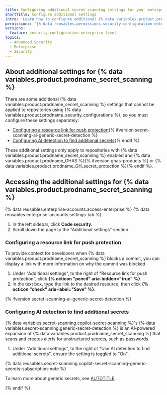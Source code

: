 ```yaml
---
title: Configuring additional secret scanning settings for your enterprise
shortTitle: Configure additional settings
intro: 'Learn how to configure additional {% data variables.product.prodname_secret_scanning %} settings for your enterprise.'
permissions: '{% data reusables.permissions.security-configuration-enterprise-enable %}'
versions:
  feature: security-configuration-enterprise-level
topics:
  - Advanced Security
  - Enterprise
  - Security
---
```


## About additional settings for {% data variables.product.prodname_secret_scanning %}

There are some additional {% data variables.product.prodname_secret_scanning %} settings that cannot be applied to repositories using {% data variables.product.prodname_security_configurations %}, so you must configure these settings separately:

* [Configuring a resource link for push protection](/admin/managing-code-security/securing-your-enterprise/configuring-additional-secret-scanning-settings-for-your-enterprise#configuring-a-resource-link-for-push-protection){% ifversion secret-scanning-ai-generic-secret-detection %}
* [Configuring AI detection to find additional secrets](/admin/managing-code-security/securing-your-enterprise/configuring-additional-secret-scanning-settings-for-your-enterprise#configuring-ai-detection-to-find-additional-secrets){% endif %}

These additional settings only apply to repositories with {% data variables.product.prodname_secret_scanning %} enabled and {% data variables.product.prodname_GHAS %}{% ifversion ghas-products %} or {% data variables.product.prodname_GH_secret_protection %}{% endif %}.

## Accessing the additional settings for {% data variables.product.prodname_secret_scanning %}

{% data reusables.enterprise-accounts.access-enterprise %}
{% data reusables.enterprise-accounts.settings-tab %}
1. In the left sidebar, click **Code security**.
1. Scroll down the page to the "Additional settings" section.

### Configuring a resource link for push protection

To provide context for developers when {% data variables.product.prodname_secret_scanning %} blocks a commit, you can display a link with more information on why the commit was blocked.

1. Under "Additional settings", to the right of "Resource link for push protection", click **{% octicon "pencil" aria-hidden="true" %}**.
1. In the text box, type the link to the desired resource, then click **{% octicon "check" aria-label="Save" %}**.

{% ifversion secret-scanning-ai-generic-secret-detection %}

### Configuring AI detection to find additional secrets

{% data variables.secret-scanning.copilot-secret-scanning %}'s {% data variables.secret-scanning.generic-secret-detection %} is an AI-powered expansion of {% data variables.product.prodname_secret_scanning %} that scans and creates alerts for unstructured secrets, such as passwords.

1. Under "Additional settings", to the right of "Use AI detection to find additional secrets", ensure the setting is toggled to "On".

{% data reusables.secret-scanning.copilot-secret-scanning-generic-secrets-subscription-note %}

To learn more about generic secrets, see [AUTOTITLE](/code-security/secret-scanning/copilot-secret-scanning/responsible-ai-generic-secrets).

{% endif %}
